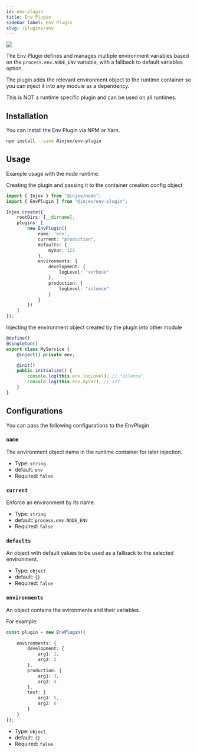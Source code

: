 ```yaml
---
id: env-plugin
title: Env Plugin
sidebar_label: Env Plugin
slug: /plugins/env
---
```


<img src="https://img.shields.io/npm/v/@injex/env-plugin" />

The Env Plugin defines and manages multiple environment variables based on the `process.env.NODE_ENV` variable, with a fallback to default variables option.

The plugin adds the relevant environment object to the runtime container so you can inject it into any module as a dependency.

This is NOT a runtime specific plugin and can be used on all runtimes.

## Installation

You can install the Env Plugin via NPM or Yarn.

```bash npm2yarn
npm install --save @injex/env-plugin
```

## Usage

Example usage with the node runtime.

Creating the plugin and passing it to the container creation config object

```ts {7-21}
import { Injex } from "@injex/node";
import { EnvPlugin } from "@injex/env-plugin";

Injex.create({
    rootDirs: [__dirname],
    plugins: [
        new EnvPlugin({
            name: 'env',
            current: "production",
            defaults: {
                myVar: 123
            },
            environments: {
                development: {
                    logLevel: "verbose"
                },
                production: {
                    logLevel: "silence"
                }
            }
        })
    ]
});
```

Injecting the environment object created by the plugin into other module

```ts {4}
@define()
@singleton()
export class MyService {
    @inject() private env;

    @init()
    public initialize() {
        console.log(this.env.logLovel); // "silence"
        console.log(this.env.myVar); // 123
    }
}
```

## Configurations

You can pass the following configurations to the EnvPlugin

### `name`

The environment object name in the runtime container for later injection.

* Type: `string`
* default: `env`
* Required: `false`

### `current`

Enforce an environment by its name.

* Type: `string`
* default: `process.env.NODE_ENV`
* Required: `false`

### `defaults`

An object with default values to be used as a fallback to the selected environment.

* Type: `object`
* default: `{}`
* Required: `false`

### `environments`

An object contains the evironments and their variables.

For example:

```ts
const plugin = new EnvPlugin({
    ...
    environments: {
        development: {
            arg1: 1,
            arg2: 2
        },
        production: {
            arg1: 3,
            arg2: 4
        },
        test: {
            arg1: 5,
            arg2: 6
        }
    }
});
```

* Type: `object`
* default: `{}`
* Required: `false`